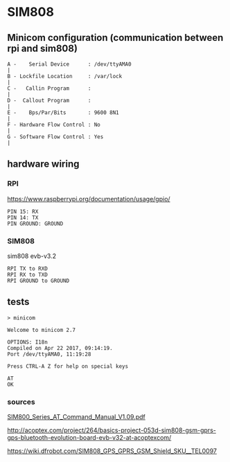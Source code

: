 # SIM808

## Minicom configuration (communication between rpi and sim808)
```
A -    Serial Device      : /dev/ttyAMA0                              |
B - Lockfile Location     : /var/lock                                 |
C -   Callin Program      :                                           |
D -  Callout Program      :                                           |
E -    Bps/Par/Bits       : 9600 8N1                                  |
F - Hardware Flow Control : No                                        |
G - Software Flow Control : Yes                                       |
```

## hardware wiring
### RPI
https://www.raspberrypi.org/documentation/usage/gpio/
```
PIN 15: RX
PIN 14: TX
PIN GROUND: GROUND
```
### SIM808
sim808 evb-v3.2
```
RPI TX to RXD
RPI RX to TXD
RPI GROUND to GROUND
```

## tests
```
> minicom

Welcome to minicom 2.7

OPTIONS: I18n
Compiled on Apr 22 2017, 09:14:19.
Port /dev/ttyAMA0, 11:19:28

Press CTRL-A Z for help on special keys

AT
OK
```
### sources
[SIM800_Series_AT_Command_Manual_V1.09.pdf](./SIM800_Series_AT_Command_Manual_V1.09.pdf)

http://acoptex.com/project/264/basics-project-053d-sim808-gsm-gprs-gps-bluetooth-evolution-board-evb-v32-at-acoptexcom/

https://wiki.dfrobot.com/SIM808_GPS_GPRS_GSM_Shield_SKU__TEL0097